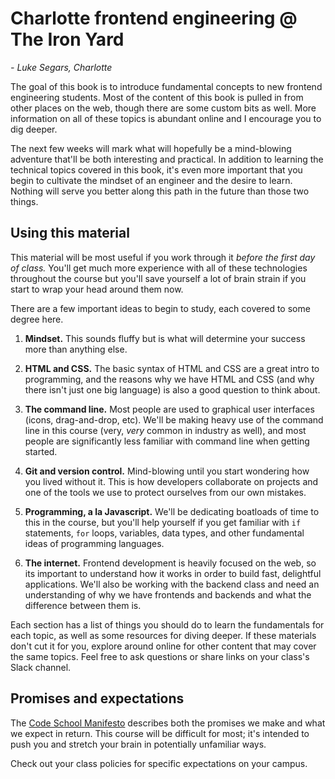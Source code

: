 # Charlotte frontend engineering @ The Iron Yard

*- Luke Segars, Charlotte*

The goal of this book is to introduce fundamental concepts to new frontend engineering students. Most of the content of this book is pulled in from other places on the web, though there are some custom bits as well. More information on all of these topics is abundant online and I encourage you to dig deeper.

The next few weeks will mark what will hopefully be a mind-blowing adventure that'll be both interesting and practical. In addition to learning the technical topics covered in this book, it's even more important that you begin to cultivate the mindset of an engineer and the desire to learn. Nothing will serve you better along this path in the future than those two things.

## Using this material
This material will be most useful if you work through it *before the first day of class.* You'll get much more experience with all of these technologies throughout the course but you'll save yourself a lot of brain strain if you start to wrap your head around them now.

There are a few important ideas to begin to study, each covered to some degree here.

1. **Mindset.** This sounds fluffy but is what will determine your success more than anything else.

2. **HTML and CSS.** The basic syntax of HTML and CSS are a great intro to programming, and the reasons why we have HTML and CSS (and why there isn't just one big language) is also a good question to think about.

3. **The command line.** Most people are used to graphical user interfaces (icons, drag-and-drop, etc). We'll be making heavy use of the command line in this course (very, *very* common in industry as well), and most people are significantly less familiar with command line when getting started.

4. **Git and version control.** Mind-blowing until you start wondering how you lived without it. This is how developers collaborate on projects and one of the tools we use to protect ourselves from our own mistakes.

5. **Programming, a la Javascript.** We'll be dedicating boatloads of time to this in the course, but you'll help yourself if you get familiar with `if` statements, `for` loops, variables, data types, and other fundamental ideas of programming languages.

6. **The internet.** Frontend development is heavily focused on the web, so its important to understand how it works in order to build fast, delightful applications. We'll also be working with the backend class and need an understanding of why we have frontends and backends and what the difference between them is.

Each section has a list of things you should do to learn the fundamentals for each topic, as well as some resources for diving deeper. If these materials don't cut it for you, explore around online for other content that may cover the same topics. Feel free to ask questions or share links on your class's Slack channel.

## Promises and expectations
The [Code School Manifesto](http://masondesu.github.io/code-school-manifesto/) describes both the promises we make and what we expect in return. This course will be difficult for most; it's intended to push you and stretch your brain in potentially unfamiliar ways.

Check out your class policies for specific expectations on your campus.
